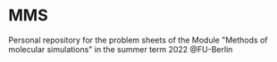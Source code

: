 # MMS
Personal repository for the problem sheets of the Module "Methods of molecular simulations" in the summer term 2022 @FU-Berlin
